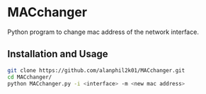 # MACchanger
Python program to change mac address of the network interface.

## Installation and Usage
~~~bash
git clone https://github.com/alanphil2k01/MACchanger.git
cd MACchanger/
python MACchanger.py -i <interface> -m <new mac address>
~~~
